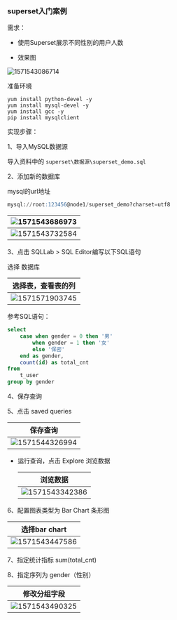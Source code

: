 ### superset入门案例

需求：

* 使用Superset展示不同性别的用户人数

* 效果图

![1571543086714](https://user-images.githubusercontent.com/75486726/180760327-96b95620-50f5-4eca-9aa8-1859934849c3.png)



准备环境

```shell
yum install python-devel -y
yum install mysql-devel -y
yum install gcc -y
pip install mysqlclient
```



实现步骤：

1、导入MySQL数据源

导入资料中的  `superset\数据源\superset_demo.sql`



2、添加新的数据库

mysql的url地址

```sql
mysql://root:123456@node1/superset_demo?charset=utf8
```

| ![1571543686973](https://user-images.githubusercontent.com/75486726/180760360-75739422-1ec3-462d-8f4a-957ba5855b18.png) |
| --------------------------------------------------- |
| ![1571543732584](https://user-images.githubusercontent.com/75486726/180760382-29b99a6b-cd7c-41e8-b93d-ad66141a5c72.png) |





3、点击 SQLLab > SQL Editor编写以下SQL语句

选择 数据库



| 选择表，查看表的列                                  |
| --------------------------------------------------- |
| ![1571571903745](https://user-images.githubusercontent.com/75486726/180760420-7a48dc05-7c5f-4f1c-8fc0-135038cbc9b3.png) |



参考SQL语句：

```sql
select
	case when gender = 0 then '男'
		when gender = 1 then '女'
		else '保密'
    end as gender,
	count(id) as total_cnt
from 
	t_user
group by gender
```



4、保存查询



5、点击 saved queries

| 保存查询                                   |
| ------------------------------------------ |
| ![1571544326994](https://user-images.githubusercontent.com/75486726/180760449-0828a1f6-bd30-4c50-964e-f0c474238f3b.png) |





* 运行查询，点击 Explore 浏览数据

  | 浏览数据                                   |
  | ------------------------------------------ |
  | ![1571543342386](https://user-images.githubusercontent.com/75486726/180760472-8b1727ef-e55d-401f-a034-cf21dc0522a7.png) |





6、配置图表类型为 Bar Chart 条形图

| 选择bar chart                                       |
| --------------------------------------------------- |
| ![1571543447586](https://user-images.githubusercontent.com/75486726/180760527-0b975f79-ee44-4e28-9e1a-23b52182f500.png) |





7、指定统计指标 sum(total_cnt)

8、指定序列为 gender（性别）

| 修改分组字段                                        |
| --------------------------------------------------- |
| ![1571543490325](https://user-images.githubusercontent.com/75486726/180760547-f8b12629-68d5-4b3d-be26-99bef52d0557.png) |

